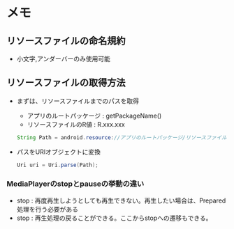 # メモ

## リソースファイルの命名規約

- 小文字,アンダーバーのみ使用可能

## リソースファイルの取得方法

- まずは、リソースファイルまでのパスを取得
  - アプリのルートパッケージ : getPackageName()
  - リソースファイルのR値 : R.xxx.xxx

  ```java
  String Path = android.resource://アプリのルートパッケージ/リソースファイルのR値
  ```

- パスをURIオブジェクトに変換

  ```java
  Uri uri = Uri.parse(Path);
  ```

### MediaPlayerのstopとpauseの挙動の違い

- stop : 再度再生しようとしても再生できない。再生したい場合は、Prepared処理を行う必要がある
- stop : 再生処理の戻ることができる。ここからstopへの遷移もできる。
